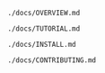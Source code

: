 ```include
./docs/OVERVIEW.md
```

```include
./docs/TUTORIAL.md
```

```include
./docs/INSTALL.md
```

```include
./docs/CONTRIBUTING.md
```
